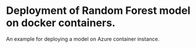 # Deployment of Random Forest model on docker containers.

An example for deploying a model on Azure container instance. 
